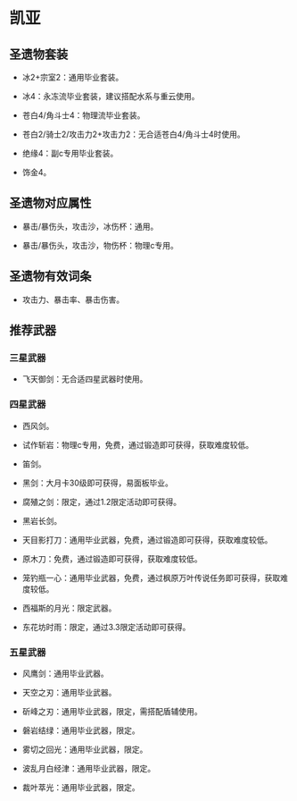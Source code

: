 # 凯亚

## 圣遗物套装  

- 冰2+宗室2：通用毕业套装。  

- 冰4：永冻流毕业套装，建议搭配水系与重云使用。  

- 苍白4/角斗士4：物理流毕业套装。  

- 苍白2/骑士2/攻击力2+攻击力2：无合适苍白4/角斗士4时使用。  

- 绝缘4：副c专用毕业套装。  

- 饰金4。  

## 圣遗物对应属性  

- 暴击/暴伤头，攻击沙，冰伤杯：通用。  

- 暴击/暴伤头，攻击沙，物伤杯：物理c专用。  

## 圣遗物有效词条  

- 攻击力、暴击率、暴击伤害。  

## 推荐武器  

### 三星武器  

- 飞天御剑：无合适四星武器时使用。  

### 四星武器  

- 西风剑。  

- 试作斩岩：物理c专用，免费，通过锻造即可获得，获取难度较低。  

- 笛剑。  

- 黑剑：大月卡30级即可获得，易面板毕业。  

- 腐殖之剑：限定，通过1.2限定活动即可获得。  

- 黑岩长剑。  

- 天目影打刀：通用毕业武器，免费，通过锻造即可获得，获取难度较低。  

- 原木刀：免费，通过锻造即可获得，获取难度较低。  

- 笼钓瓶一心：通用毕业武器，免费，通过枫原万叶传说任务即可获得，获取难度较低。  

- 西福斯的月光：限定武器。  

- 东花坊时雨：限定，通过3.3限定活动即可获得。  

### 五星武器  

- 风鹰剑：通用毕业武器。  

- 天空之刃：通用毕业武器。  

- 斫峰之刃：通用毕业武器，限定，需搭配盾辅使用。  

- 磐岩结绿：通用毕业武器，限定。  

- 雾切之回光：通用毕业武器，限定。  

- 波乱月白经津：通用毕业武器，限定。  

- 裁叶萃光：通用毕业武器，限定。
